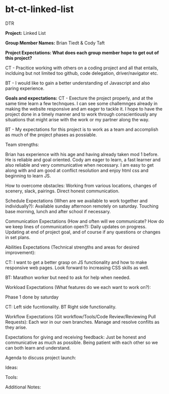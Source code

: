 # bt-ct-linked-list

DTR

**Project:** Linked List

**Group Member Names:** Brian Tiedt & Cody Taft

**Project Expectations: What does each group member hope to get out of this project?** 

CT - Pracitice working with others on a coding project and all that entails, inclduing but not limited too github, code delegation, driver/navigator etc.

BT - I would like to gain a better understanding of Javascript and also paring experience.

**Goals and expectations:**
CT - Execture the project properly, and at the same time learn a few technques. I can see some challemnges already in making the website responsive and am eager to tackle it.  I hope to have the project done in a timely manner and to work through conscientiously any situations that might arise with the work or my partner along the way.

BT - My expectations for this project is to work as a team and accomplish as much of the project phases as possiable.

Team strengths: 

Brian has experience with his age and having already taken mod 1 before. He is reliable and goal oriented.
Cody am eager to learn, a fast learner and also reliable and very communicative when necessary.  I am easy to get along with and am good at conflict resolution and enjoy html css and beginning to learn JS.

How to overcome obstacles: Working from various locations, changes of scenery, slack, pairings.  Direct honest communication.

Schedule Expectations (When are we available to work together and individually?): Available sunday afternoon remotely on saturday. Touching base morning, lunch and after school if necessary.  

Communication Expectations (How and often will we communicate? How do we keep lines of communication open?): Daily updates on progress. Updating at end of project goal, and of course if any questions or changes in set plans.

Abilities Expectations (Technical strengths and areas for desired improvement): 

CT: I want to get a better grasp on JS functionality and how to make responsive web pages. Look forward to increasing CSS skills as well.

BT: Marathon worker but need to ask for help when needed.

Workload Expectations (What features do we each want to work on?):

Phase 1 done by saturday

CT: Left side fucntionality.
BT Right side functionality. 

Workflow Expectations (Git workflow/Tools/Code Review/Reviewing Pull Requests): Each wor in our own branches. Manage and resolve confilts as they arise. 

Expectations for giving and receiving feedback: Just be honest and communicative as much as possible.  Being patient with each other so we can both learn and understand.

Agenda to discuss project launch: 

Ideas:

Tools:

Additional Notes:
